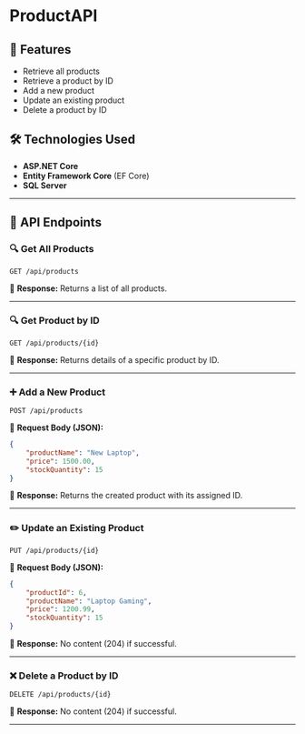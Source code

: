 # ProductAPI

## 🚀 Features
- Retrieve all products
- Retrieve a product by ID
- Add a new product
- Update an existing product
- Delete a product by ID

## 🛠 Technologies Used
- **ASP.NET Core**
- **Entity Framework Core** (EF Core)
- **SQL Server**

---

## 📌 API Endpoints

### 🔍 Get All Products
```http
GET /api/products
```
📌 **Response:** Returns a list of all products.

---

### 🔍 Get Product by ID
```http
GET /api/products/{id}
```
📌 **Response:** Returns details of a specific product by ID.

---

### ➕ Add a New Product
```http
POST /api/products
```
📌 **Request Body (JSON):**
```json
{
    "productName": "New Laptop",
    "price": 1500.00,
    "stockQuantity": 15
}
```
📌 **Response:** Returns the created product with its assigned ID.

---

### ✏️ Update an Existing Product
```http
PUT /api/products/{id}
```
📌 **Request Body (JSON):**
```json
{
    "productId": 6,
    "productName": "Laptop Gaming",
    "price": 1200.99,
    "stockQuantity": 15
}
```
📌 **Response:** No content (204) if successful.

---

### ❌ Delete a Product by ID
```http
DELETE /api/products/{id}
```
📌 **Response:** No content (204) if successful.

---
